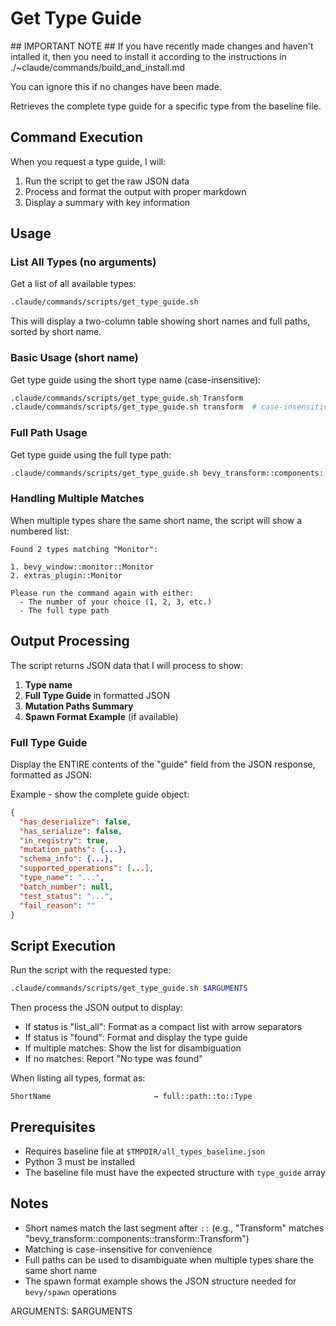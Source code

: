 # Get Type Guide

<InstallWarning>
## IMPORTANT NOTE ##
If you have recently made changes and haven't intalled it, then you need to install it according to the instructions in ./~claude/commands/build_and_install.md

You can ignore this if no changes have been made.
</InstallWarning>

Retrieves the complete type guide for a specific type from the baseline file.

## Command Execution

When you request a type guide, I will:

1. Run the script to get the raw JSON data
2. Process and format the output with proper markdown
3. Display a summary with key information

## Usage

### List All Types (no arguments)
Get a list of all available types:

```bash
.claude/commands/scripts/get_type_guide.sh
```

This will display a two-column table showing short names and full paths, sorted by short name.

### Basic Usage (short name)
Get type guide using the short type name (case-insensitive):

```bash
.claude/commands/scripts/get_type_guide.sh Transform
.claude/commands/scripts/get_type_guide.sh transform  # case-insensitive
```

### Full Path Usage
Get type guide using the full type path:

```bash
.claude/commands/scripts/get_type_guide.sh bevy_transform::components::transform::Transform
```

### Handling Multiple Matches
When multiple types share the same short name, the script will show a numbered list:

```
Found 2 types matching "Monitor":

1. bevy_window::monitor::Monitor
2. extras_plugin::Monitor

Please run the command again with either:
  - The number of your choice (1, 2, 3, etc.)
  - The full type path
```

## Output Processing

The script returns JSON data that I will process to show:

1. **Type name**
2. **Full Type Guide** in formatted JSON
3. **Mutation Paths Summary**
4. **Spawn Format Example** (if available)

### Full Type Guide
Display the ENTIRE contents of the "guide" field from the JSON response, formatted as JSON:

Example - show the complete guide object:
```json
{
  "has_deserialize": false,
  "has_serialize": false,
  "in_registry": true,
  "mutation_paths": {...},
  "schema_info": {...},
  "supported_operations": [...],
  "type_name": "...",
  "batch_number": null,
  "test_status": "...",
  "fail_reason": ""
}
```

## Script Execution

Run the script with the requested type:

```bash
.claude/commands/scripts/get_type_guide.sh $ARGUMENTS
```

Then process the JSON output to display:
- If status is "list_all": Format as a compact list with arrow separators
- If status is "found": Format and display the type guide
- If multiple matches: Show the list for disambiguation
- If no matches: Report "No type was found"

When listing all types, format as:
```
ShortName                       → full::path::to::Type
```

## Prerequisites

- Requires baseline file at `$TMPDIR/all_types_baseline.json`
- Python 3 must be installed
- The baseline file must have the expected structure with `type_guide` array

## Notes

- Short names match the last segment after `::` (e.g., "Transform" matches "bevy_transform::components::transform::Transform")
- Matching is case-insensitive for convenience
- Full paths can be used to disambiguate when multiple types share the same short name
- The spawn format example shows the JSON structure needed for `bevy/spawn` operations

ARGUMENTS: $ARGUMENTS

